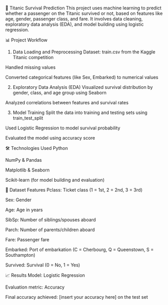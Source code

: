 🚢 Titanic Survival Prediction
This project uses machine learning to predict whether a passenger on the Titanic survived or not, based on features like age, gender, passenger class, and fare. It involves data cleaning, exploratory data analysis (EDA), and model building using logistic regression.

📊 Project Workflow
1. Data Loading and Preprocessing
Dataset: train.csv from the Kaggle Titanic competition

Handled missing values

Converted categorical features (like Sex, Embarked) to numerical values

2. Exploratory Data Analysis (EDA)
Visualized survival distribution by gender, class, and age group using Seaborn

Analyzed correlations between features and survival rates

3. Model Training
Split the data into training and testing sets using train_test_split

Used Logistic Regression to model survival probability

Evaluated the model using accuracy score

🛠️ Technologies Used
Python

NumPy & Pandas

Matplotlib & Seaborn

Scikit-learn (for model building and evaluation)

📁 Dataset Features
Pclass: Ticket class (1 = 1st, 2 = 2nd, 3 = 3rd)

Sex: Gender

Age: Age in years

SibSp: Number of siblings/spouses aboard

Parch: Number of parents/children aboard

Fare: Passenger fare

Embarked: Port of embarkation (C = Cherbourg, Q = Queenstown, S = Southampton)

Survived: Survival (0 = No, 1 = Yes)

📈 Results
Model: Logistic Regression

Evaluation metric: Accuracy

Final accuracy achieved: [insert your accuracy here] on the test set
